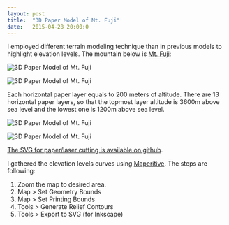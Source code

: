 ```yaml
---
layout: post
title:  "3D Paper Model of Mt. Fuji"
date:   2015-04-28 20:00:0
---
```


I employed different terrain modeling technique than in previous models to highlight elevation levels.
The mountain below is [Mt. Fuji](http://en.wikipedia.org/wiki/Mount_Fuji):

![3D Paper Model of Mt. Fuji]({{site.baseurl}}/images/2015-04-28-mt-fuji-paper-model/09.jpg "3D Paper Model of Mt. Fuji")

![3D Paper Model of Mt. Fuji]({{site.baseurl}}/images/2015-04-28-mt-fuji-paper-model/08.jpg "3D Paper Model of Mt. Fuji")

Each horizontal paper layer equals to 200 meters of altitude. There are 13 horizontal paper layers, so that the topmost layer altitude is 3600m above sea level and the lowest one is 1200m above sea level.

![3D Paper Model of Mt. Fuji]({{site.baseurl}}/images/2015-04-28-mt-fuji-paper-model/03.jpg "3D Paper Model of Mt. Fuji")

![3D Paper Model of Mt. Fuji]({{site.baseurl}}/images/2015-04-28-mt-fuji-paper-model/11.jpg "3D Paper Model of Mt. Fuji")

[The SVG for paper/laser cutting is available on github](https://github.com/petervojtek/diy/blob/gh-pages/images/2015-04-28-mt-fuji-paper-model/mt-fuji.svg).

I gathered the elevation levels curves using [Maperitive](http://maperitive.net/). The steps are following:

1. Zoom the map to desired area.
2. Map > Set Geometry Bounds
3. Map > Set Printing Bounds
4. Tools > Generate Relief Contours
5. Tools > Export to SVG (for Inkscape)


